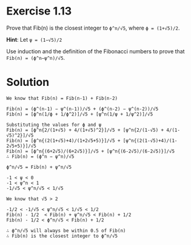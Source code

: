 # Exercise 1.13

Prove that Fib(n) is the closest integer to `ϕ^n/√5`, where `ϕ = (1+√5)/2`.

**Hint**: Let `ψ = (1−√5)/2`

Use induction and the definition of the Fibonacci numbers to prove that `Fib(n) = (ϕ^n−ψ^n)/√5`.

# Solution

```
We know that Fib(n) = Fib(n-1) + Fib(n-2)

Fib(n) = (ϕ^(n-1) − ψ^(n-1))/√5 + (ϕ^(n-2) − ψ^(n-2))/√5
Fib(n) = [ϕ^n(1/ϕ + 1/ϕ^2)]/√5 + [ψ^n(1/ψ + 1/ψ^2)]/√5

Substituting the values for ϕ and ψ
Fib(n) = [ϕ^n{2/(1+√5) + 4/(1+√5)^2}]/√5 + [ψ^n{2/(1-√5) + 4/(1-√5)^2}]/√5
Fib(n) = [ϕ^n{(2(1+√5)+4)/(1+2√5+5)}]/√5 + [ψ^n{(2(1-√5)+4)/(1-2√5+5)}]/√5
Fib(n) = [ϕ^n{(6+2√5)/(6+2√5)}]/√5 + [ψ^n{(6-2√5)/(6-2√5)}]/√5
∴ Fib(n) = (ϕ^n − ψ^n)/√5

ϕ^n/√5 = Fib(n) + ψ^n/√5

-1 < ψ < 0
-1 < ψ^n < 1
-1/√5 < ψ^n/√5 < 1/√5

We know that √5 > 2

-1/2 < -1/√5 < ψ^n/√5 < 1/√5 < 1/2
Fib(n) - 1/2  < Fib(n) + ψ^n/√5 < Fib(n) + 1/2
Fib(n) - 1/2 < ϕ^n/√5 < Fib(n) + 1/2

∴ ϕ^n/√5 will always be within 0.5 of Fib(n)
∴ Fib(n) is the closest integer to ϕ^n/√5
```